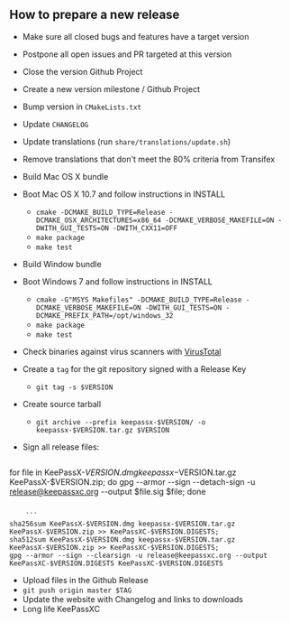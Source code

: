 ## How to prepare a new release

-  Make sure all closed bugs and features have a target version
-  Postpone all open issues and PR targeted at this version
-  Close the version Github Project
-  Create a new version milestone / Github Project
-  Bump version in `CMakeLists.txt`
-  Update `CHANGELOG`
-  Update translations (run `share/translations/update.sh`)
-  Remove translations that don't meet the 80% criteria from Transifex
-  Build Mac OS X bundle
  - Boot Mac OS X 10.7 and follow instructions in INSTALL
    - `cmake -DCMAKE_BUILD_TYPE=Release -DCMAKE_OSX_ARCHITECTURES=x86_64 -DCMAKE_VERBOSE_MAKEFILE=ON -DWITH_GUI_TESTS=ON -DWITH_CXX11=OFF`
    - `make package`
    - `make test`
 - Build Window bundle
  - Boot Windows 7 and follow instructions in INSTALL
    - `cmake -G"MSYS Makefiles" -DCMAKE_BUILD_TYPE=Release -DCMAKE_VERBOSE_MAKEFILE=ON -DWITH_GUI_TESTS=ON -DCMAKE_PREFIX_PATH=/opt/windows_32`
    - `make package`
    - `make test`
- Check binaries against virus scanners with [VirusTotal](https://www.virustotal.com/)
- Create a `tag` for the git repository signed with a Release Key
   - `git tag -s $VERSION`
- Create source tarball
   - `git archive --prefix keepassx-$VERSION/ -o keepassx-$VERSION.tar.gz $VERSION`
- Sign all release files:

    ```
for file in KeePassX-$VERSION.dmg keepassx-$VERSION.tar.gz KeePassX-$VERSION.zip; do gpg --armor --sign --detach-sign -u release@keepassxc.org --output $file.sig $file; done
```

    ```
sha256sum KeePassX-$VERSION.dmg keepassx-$VERSION.tar.gz KeePassX-$VERSION.zip >> KeePassXC-$VERSION.DIGESTS; 
sha512sum KeePassX-$VERSION.dmg keepassx-$VERSION.tar.gz KeePassX-$VERSION.zip >> KeePassXC-$VERSION.DIGESTS; 
gpg --armor --sign --clearsign -u release@keepassxc.org --output KeePassXC-$VERSION.DIGESTS KeePassXC-$VERSION.DIGESTS
```

- Upload files in the Github Release
- `git push origin master $TAG`
- Update the website with Changelog and links to downloads
- Long life KeePassXC
